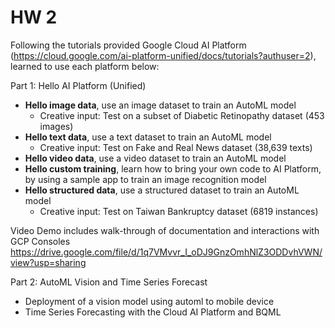 # HW 2 

Following the tutorials provided Google Cloud AI Platform (https://cloud.google.com/ai-platform-unified/docs/tutorials?authuser=2), learned to use each platform below:

Part 1: Hello AI Platform (Unified) 
- **Hello image data**, use an image dataset to train an AutoML model
  * Creative input: Test on a subset of Diabetic Retinopathy dataset (453 images)
- **Hello text data**, use a text dataset to train an AutoML model
  * Creative input: Test on Fake and Real News dataset (38,639 texts)
- **Hello video data**, use a video dataset to train an AutoML model
- **Hello custom training**, learn how to bring your own code to AI Platform, by using a sample app to train an image recognition model
- **Hello structured data**, use a structured dataset to train an AutoML model
  * Creative input: Test on Taiwan Bankruptcy dataset (6819 instances)

Video Demo includes walk-through of documentation and interactions with GCP Consoles
https://drive.google.com/file/d/1q7VMvvr_I_oDJ9GnzOmhNlZ3ODDvhVWN/view?usp=sharing

Part 2: AutoML Vision and Time Series Forecast
- Deployment of a vision model using automl to mobile device
- Time Series Forecasting with the Cloud AI Platform and BQML

